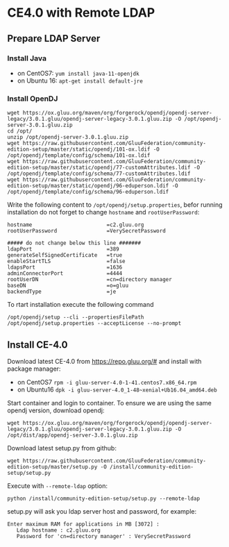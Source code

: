 # CE4.0 with Remote LDAP

## Prepare LDAP Server
### Install Java

 - on CentOS7:
  `yum install java-11-openjdk`
 - on Ubuntu 16:
  `apt-get install default-jre`

### Install OpenDJ
```
wget https://ox.gluu.org/maven/org/forgerock/opendj/opendj-server-legacy/3.0.1.gluu/opendj-server-legacy-3.0.1.gluu.zip -O /opt/opendj-server-3.0.1.gluu.zip
cd /opt/
unzip /opt/opendj-server-3.0.1.gluu.zip
wget https://raw.githubusercontent.com/GluuFederation/community-edition-setup/master/static/opendj/101-ox.ldif -O /opt/opendj/template/config/schema/101-ox.ldif
wget https://raw.githubusercontent.com/GluuFederation/community-edition-setup/master/static/opendj/77-customAttributes.ldif -O /opt/opendj/template/config/schema/77-customAttributes.ldif
wget https://raw.githubusercontent.com/GluuFederation/community-edition-setup/master/static/opendj/96-eduperson.ldif -O /opt/opendj/template/config/schema/96-eduperson.ldif
```

Write the following content to `/opt/opendj/setup.properties`, befor running installation do not forget to change `hostname` and `rootUserPassword`:


```
hostname                        =c2.gluu.org
rootUserPassword                =VerySecretPassword

##### do not change below this line #######
ldapPort                        =389
generateSelfSignedCertificate   =true
enableStartTLS                  =false
ldapsPort                       =1636
adminConnectorPort              =4444
rootUserDN                      =cn=directory manager
baseDN                          =o=gluu
backendType                     =je
```

To rtart installation execute the following command

`/opt/opendj/setup --cli --propertiesFilePath /opt/opendj/setup.properties --acceptLicense --no-prompt`

## Install CE-4.0
Download latest CE-4.0 from https://repo.gluu.org/# and install with package manager:

- on CentOS7
  `rpm -i gluu-server-4.0-1-41.centos7.x86_64.rpm`
- on Ubuntu16
  `dpk -i gluu-server-4.0_1-48~xenial+Ub16.04_amd64.deb`
  
 Start container and login to container. To ensure we are using the same opendj version, download opendj:
 
 `wget https://ox.gluu.org/maven/org/forgerock/opendj/opendj-server-legacy/3.0.1.gluu/opendj-server-legacy-3.0.1.gluu.zip -O /opt/dist/app/opendj-server-3.0.1.gluu.zip`
 
 Download latest setup.py from github:
 
 `wget https://raw.githubusercontent.com/GluuFederation/community-edition-setup/master/setup.py -O /install/community-edition-setup/setup.py`
 
 Execute with `--remote-ldap` option:
 
 `python /install/community-edition-setup/setup.py --remote-ldap`
 
 setup.py will ask you ldap server host and password, for example:
 
 ```
 Enter maximum RAM for applications in MB [3072] : 
    Ldap hostname : c2.gluu.org
    Password for 'cn=directory manager' : VerySecretPassword
```
 
